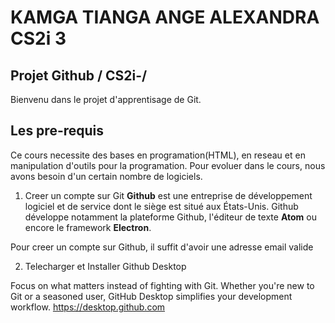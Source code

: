 # KAMGA TIANGA ANGE ALEXANDRA CS2i 3 

## Projet Github / CS2i-/
Bienvenu dans le projet d'apprentisage de Git.

## Les pre-requis
Ce cours necessite des bases en programation(HTML), en reseau et en manipulation d'outils pour la programation. Pour evoluer dans le cours, nous avons besoin d'un certain nombre de logiciels.

1. Creer un compte sur Git
**Github** est une entreprise de développement logiciel et de service dont le siège est situé aux États-Unis. Github développe notamment la plateforme Github, l'éditeur de texte **Atom** ou encore le framework **Electron**.

Pour creer un compte sur Github, il suffit d'avoir une adresse email valide

2. Telecharger et Installer Github Desktop

Focus on what matters instead of fighting with Git. Whether you're new to Git or a seasoned user, GitHub Desktop simplifies your development workflow. https://desktop.github.com

